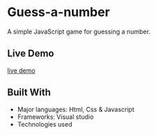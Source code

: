 # Guess-a-number

A simple JavaScript game for guessing a number.

## Live Demo 

[live demo](https://smas0900.github.io/Guess-a-number/)

## Built With

- Major languages: Html, Css & Javascript
- Frameworks: Visual studio
- Technologies used